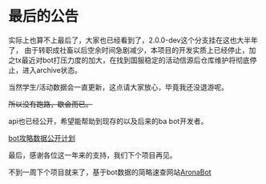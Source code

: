 # 最后的公告

实际上也算不上最后了，大家也已经看到了，2.0.0-dev这个分支挂在这也大半年了， 由于转职成社畜以后空余时间急剧减少，本项目的开发实质上已经停止，加之tx最近对bot打压力度的加大，在找到国服稳定的活动信源后仓库维护将彻底停止，进入archive状态。

当然学生/活动数据会一直更新，这点请大家放心，毕竟我还没退游呢。

~~所以没有跑路，歇会而已。~~

api也已经公开，希望能帮助到现存的以及后来的ba bot开发者。

[bot攻略数据公开计划](https://doc.arona.diyigemt.com/api/)

最后，感谢各位这一年来的支持，我们下个项目再见。

不到一周下个项目就来了，基于bot数据的简略速查网站[AronaBot](https://tutorial.arona.diyigemt.com/home)